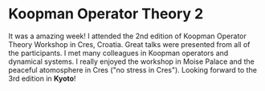 # Koopman Operator Theory 2


It was a amazing week! I attended the 2nd edition of Koopman Operator Theory Workshop in Cres, Croatia. Great talks were presented from all of the participants. I met many colleagues in Koopman operators and dynamical systems. I really enjoyed the workshop in Moise Palace and the peaceful atomosphere in Cres ("no stress in Cres"). Looking forward to the 3rd edition in **Kyoto**!

